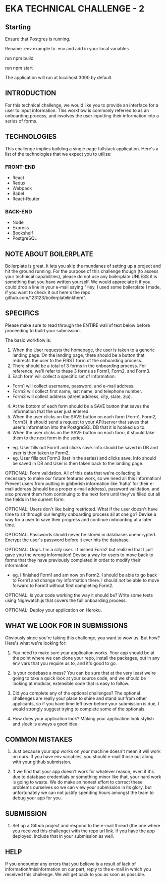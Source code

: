 # EKA TECHNICAL CHALLENGE - 2

## Starting

Ensure that Postgres is running.

Rename .env.example to .env and add in your local variables

run npm build

run npm start

The application will run at localhost:3000 by default.


## INTRODUCTION
For this technical challenge, we would like you to provide an interface for a user to input information. This workflow is commonly referred to as an onboarding process, and involves the user inputting their information into a series of forms.

## TECHNOLOGIES
This challenge implies building a single page fullstack application. Here's a list of the technologies that we expect you to utilize:

### FRONT-END
* React
* Redux
* Webpack
* Babel
* React-Router

### BACK-END
* Node
* Express
* Bookshelf
* PostgreSQL

## NOTE ABOUT BOILERPLATE
Boilerplate is great. It lets you skip the mundanes of setting up a project and hit the ground running. For the purpose of this challenge though (to assess your technical capabilities), please do not use any boilerplate UNLESS it is something that you have written yourself. We would appreciate it if you could drop a line in your e-mail saying "Hey, I used some boilerplate I made, if you want to check it out here's the repo: github.com/123123/boilerplatelinkhere".

## SPECIFICS
Please make sure to read through the ENTIRE wall of text below before proceeding to build your submission.

The basic workflow is:
1.  When the User requests the homepage, the user is taken to a generic landing page. On the landing page, there should be a button that redirects the user to the FIRST form of the onboarding process.
2.  There should be a total of 3 forms in the onboarding process. For reference, we'll refer to these 3 forms as Form1, Form2, and Form3.
3.  Each form will collect a specific set of information:
  * Form1 will collect username, password, and e-mail address.
  * Form2 will collect first name, last name, and telephone number.
  * Form3 will collect address (street address, city, state, zip).
4.  At the bottom of each form should be a SAVE button that saves the information that the user just entered.
5.  When the user clicks on the SAVE button on each form (Form1, Form2, Form3), it should send a request to your API/server that saves that user's information into the PostgreSQL DB that it is hooked up to.
6.  When the user clicks on the SAVE button on each form, it should take them to the next form in the series.
  * eg. User fills out Form1 and clicks save. Info should be saved in DB and user is then taken to Form2.
  * eg. User fills out Form3 (last in the series) and clicks save. Info should be saved in DB and User is then taken back to the landing page.

OPTIONAL: Form validation. All of this data that we're collecting is necessary to make our future features work, so we need all this information! Prevent users from putting in gibberish information like 'haha' for their e-mail address (should be a proper e-mail address), password validation, and also prevent them from continuing to the next form until they've filled out all the fields in the current form.

OPTIONAL: Users don't like being restricted. What if the user doesn't have time to sit through our lengthy onboarding process all at one go? Devise a way for a user to save their progress and continue onboarding at a later time.

OPTIONAL: Passwords should never be stored in databases unencrypted. Encrypt the user's password before it ever hits the database.

OPTIONAL: Oops. I'm a silly user. I finished Form2 but realized that I just gave you the wrong information! Devise a way for users to move back to forms that they have previously completed in order to modify their information.
  * eg. I finished Form1 and am now on Form2. I should be able to go back to Form1 and change my information there. I should _not_ be able to move forward to Form3 without first completing Form2.

OPTIONAL: Is your code working the way it should be? Write some tests using Nighwatch.js that covers the full onboarding process.

OPTIONAL: Deploy your application on Heroku.

## WHAT WE LOOK FOR IN SUBMISSIONS
Obviously since you're taking this challenge, you want to wow us. But how? Here's what we're looking for:

1. You need to make sure your application works. Your app should be at the point where we can clone your repo, install the packages, put in any env vars that you require us to, and it's good to go.

2. Is your codebase a mess? You can be sure that at the very least we're going to take a quick look at your source code, and we should be looking at modular, extensible code that is easy to follow.

3. Did you complete any of the optional challenges? The optional challenges are really your place to shine and stand out from other applicants, so if you have time left over before your submission is due, I would strongly suggest trying to complete some of the optionals.

4. How does your application look? Making your application look stylish and sleek is always a good idea.

## COMMON MISTAKES

1. Just because your app works on your machine doesn't mean it will work on ours. If you have env variables, you should e-mail those out along with your github submission.

2. If we find that your app doesn't work for whatever reason, even if it's due to database credentials or something minor like that, your hard work is going to waste. We do make an honest effort to correct these problems ourselves so we can view your submission in its glory, but unfortunately we can not justify spending hours amongst the team to debug your app for you.

## SUBMISSION

1. Set up a Github project and respond to the e-mail thread (the one where you received this challenge) with the repo url link. If you have the app deployed, include that in your submission as well.

## HELP
If you encounter any errors that you believe is a result of lack of information/misinformation on our part, reply to the e-mail in which you received this challenge. We will get back to you as soon as possible.

